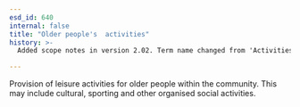 ```yaml
---
esd_id: 640
internal: false
title: "Older people's  activities"
history: >-
  Added scope notes in version 2.02. Term name changed from 'Activities for older people' to 'Older people - activities' in version 3.00. Name changed to 'Older people's activities' in version 4.00.

---
```


Provision of leisure activities for older people within the community.  This may include cultural, sporting and other organised social activities.

